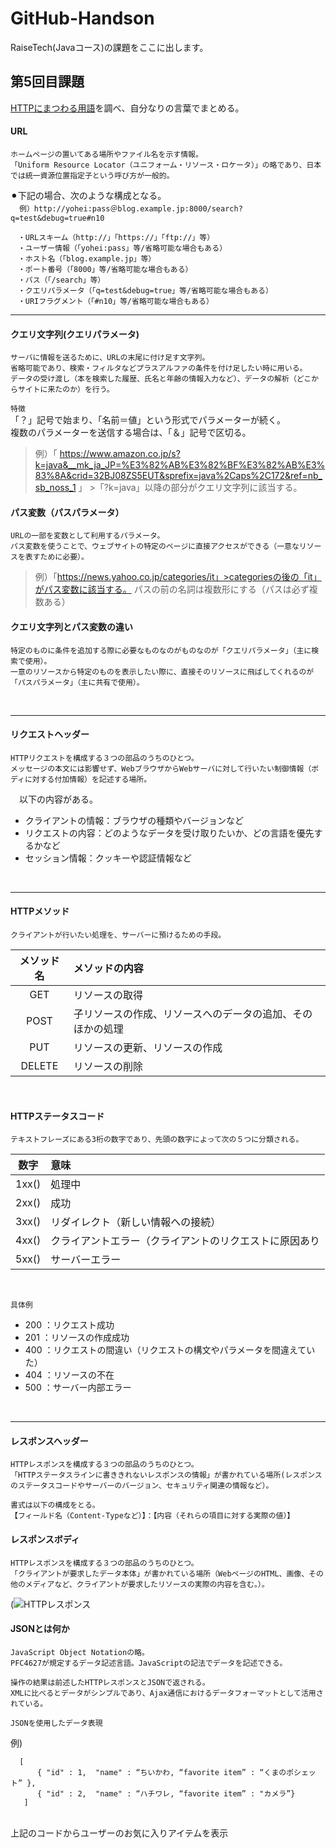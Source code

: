 # GitHub-Handson
RaiseTech(Javaコース)の課題をここに出します。

## 第5回目課題
  <u>HTTPにまつわる用語</u>を調べ、自分なりの言葉でまとめる。
  <br>

#### URL
    ホームページの置いてある場所やファイル名を示す情報。
    「Uniform Resource Locator（ユニフォーム・リソース・ロケータ）」の略であり、日本では統一資源位置指定子という呼び方が一般的。
      
  ⚫︎下記の場合、次のような構成となる。</br>
    　`例）http://yohei:pass＠blog.example.jp:8000/search?q=test&debug=true#n10`
     
    　・URLスキーム（http://」「https://」「ftp://」等） 
    　・ユーザー情報（「yohei:pass」等/省略可能な場合もある）
    　・ホスト名（「blog.example.jp」等）
    　・ポート番号（「8000」等/省略可能な場合もある）
    　・パス（「/search」等）
    　・クエリパラメータ（「q=test&debug=true」等/省略可能な場合もある）
    　・URIフラグメント（「#n10」等/省略可能な場合もある）
    
***

#### クエリ文字列(クエリパラメータ)
    サーバに情報を送るために、URLの末尾に付け足す文字列。
    省略可能であり、検索・フィルタなどプラスアルファの条件を付け足したい時に用いる。
    データの受け渡し（本を検索した履歴、氏名と年齢の情報入力など）、データの解析（どこからサイトに来たのか）を行う。

  `特徴`</br>
  「？」記号で始まり、「名前＝値」という形式でパラメーターが続く。</br>
   複数のパラメーターを送信する場合は、「＆」記号で区切る。


>例）「 https://www.amazon.co.jp/s?k=java&__mk_ja_JP=%E3%82%AB%E3%82%BF%E3%82%AB%E3%83%8A&crid=32BJ08ZS5EUT&sprefix=java%2Caps%2C172&ref=nb_sb_noss_1 」 >「?k=java」以降の部分がクエリ文字列に該当する。
    
    
#### パス変数（パスパラメータ）
    URLの一部を変数として利用するパラメータ。
    パス変数を使うことで、ウェブサイトの特定のページに直接アクセスができる（一意なリソースを表すために必要）。

>例）「https://news.yahoo.co.jp/categories/it」>categoriesの後の「it」がパス変数に該当する。
パスの前の名詞は複数形にする（パスは必ず複数ある）

    
#### クエリ文字列とパス変数の違い
    特定のものに条件を追加する際に必要なものなのがものなのが「クエリパラメータ」（主に検索で使用）。
    一意のリソースから特定のものを表示したい際に、直接そのリソースに飛ばしてくれるのが「パスパラメータ」（主に共有で使用）。
  

<br>

***

#### リクエストヘッダー
    HTTPリクエストを構成する３つの部品のうちのひとつ。
    メッセージの本文には影響せず、WebブラウザからWebサーバに対して行いたい制御情報（ボディに対する付加情報）を記述する場所。
    
  　以下の内容がある。
- クライアントの情報：ブラウザの種類やバージョンなど
- リクエストの内容：どのようなデータを受け取りたいか、どの言語を優先するかなど
- セッション情報：クッキーや認証情報など

<br>

***

#### HTTPメソッド
    クライアントが行いたい処理を、サーバーに預けるための手段。
|メソッド名 | メソッドの内容  |
|:-------:|:-----------------------------------------------|
|GET      | リソースの取得                                      |
|POST     | 子リソースの作成、リソースへのデータの追加、そのほかの処理 |
|PUT      | リソースの更新、リソースの作成                         |
|DELETE   | リソースの削除     
</br>                                 
    

#### HTTPステータスコード
    テキストフレーズにある3桁の数字であり、先頭の数字によって次の５つに分類される。

|数字   | 意味　　　　|
|:-------:|:-----------|
| 1xx()| 処理中|
| 2xx()| 成功|
| 3xx()| リダイレクト（新しい情報への接続）|
| 4xx()| クライアントエラー（クライアントのリクエストに原因あり|
| 5xx()| サーバーエラー|
</br>


`具体例`
- 200 ：リクエスト成功
- 201 ：リソースの作成成功
- 400 ：リクエストの間違い（リクエストの構文やパラメータを間違えていた）
- 404 ：リソースの不在
- 500 ：サーバー内部エラー
<br>

***

#### レスポンスヘッダー
    HTTPレスポンスを構成する３つの部品のうちのひとつ。
    「HTTPステータスラインに書ききれないレスポンスの情報」が書かれている場所(レスポンスのステータスコードやサーバーのバージョン、セキュリティ関連の情報など）。
    
    書式は以下の構成をとる。
    【フィールド名（Content-Typeなど）】：【内容（それらの項目に対する実際の値）】

#### レスポンスボディ
    HTTPレスポンスを構成する３つの部品のうちのひとつ。
    「クライアントが要求したデータ本体」が書かれている場所（WebページのHTML、画像、その他のメディアなど、クライアントが要求したリソースの実際の内容を含む。）。

(![HTTPレスポンス](https://github.com/teddypr/github-handson/assets/167724830/91ce790a-e783-4116-bde8-d5c95161ab92)
<br>

#### JSONとは何か
    JavaScript Object Notationの略。
    PFC4627が規定するデータ記述言語。JavaScriptの記法でデータを記述できる。

    操作の結果は前述したHTTPレスポンスとJSONで返される。
    XMLに比べるとデータがシンプルであり、Ajax通信におけるデータフォーマットとして活用されている。

`JSONを使用したデータ表現`</br>

例) 

```"UserInfo" :
  [
      { "id" : 1,  "name" : “ちいかわ, “favorite item” : “くまのポシェット” },
      { "id" : 2,  "name" : “ハチワレ, “favorite item” : "カメラ”}
   ] 
```
</br> 上記のコードからユーザーのお気に入りアイテムを表示

